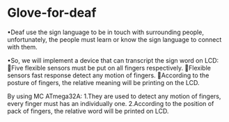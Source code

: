 # Glove-for-deaf

•Deaf use the sign language to be in touch with surrounding people, unfortunately, the  people must learn or know the sign language to connect with them. 

•So, we will implement a device that can transcript the sign word on LCD: 
  Five flexible sensors must be put on all fingers respectively. 
  Flexible sensors fast response detect any motion of fingers. 
  According to the posture of fingers, the relative meaning will be printing on the LCD. 

By using MC ATmega32A:
  1.They are used to detect any motion of fingers, every finger must has an individually one.
  2.According to the position of pack of fingers, the relative word will be printed on LCD. 
